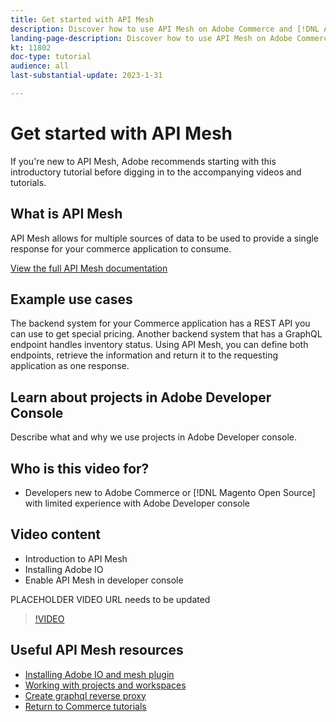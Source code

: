 ```yaml
---
title: Get started with API Mesh
description: Discover how to use API Mesh on Adobe Commerce and [!DNL Adobe App Builder]. Learn about installing Adobe IO, working with projects, creating a graphql reverse proxy and much more.
landing-page-description: Discover how to use API Mesh on Adobe Commerce and [!DNL Adobe App Builder]. Learn about installing Adobe IO, working with projects, creating a graphql reverse proxy and much more.
kt: 11802
doc-type: tutorial
audience: all
last-substantial-update: 2023-1-31

---
```

# Get started with API Mesh

If you're new to API Mesh, Adobe recommends starting with this introductory tutorial before digging in to the accompanying videos and tutorials.

## What is API Mesh

API Mesh allows for multiple sources of data to be used to provide a single response for your commerce application to consume. 

[View the full API Mesh documentation](https://developer.adobe.com/graphql-mesh-gateway/gateway/overview/)

## Example use cases

The backend system for your Commerce application has a REST API you can use to get special pricing. Another backend system that has a GraphQL endpoint handles inventory status. Using API Mesh, you can define both endpoints, retrieve the information and return it to the requesting application as one response.

## Learn about projects in Adobe Developer Console

Describe what and why we use projects in Adobe Developer console.

## Who is this video for?

* Developers new to Adobe Commerce or [!DNL Magento Open Source] with limited experience with Adobe Developer console

## Video content

* Introduction to API Mesh
* Installing Adobe IO
* Enable API Mesh in developer console

PLACEHOLDER VIDEO URL needs to be updated
>[!VIDEO](https://video.tv.adobe.com/v/123456789)

## Useful API Mesh resources

* [Installing Adobe IO and mesh plugin](./installing-aio-mesh-plugin.md)
* [Working with projects and workspaces](./aio-projects-workspaces.md)
* [Create graphql reverse proxy](./graphql-reverse-proxy.md)
* [Return to Commerce tutorials](https://experienceleague.adobe.com/docs/commerce-learn/tutorials/overview.html)
